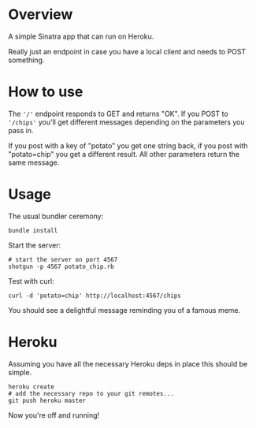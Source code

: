Overview
=========

A simple Sinatra app that can run on Heroku.

Really just an endpoint in case you have a local client and needs to POST something.

How to use
==========
The ```'/'``` endpoint responds to GET and returns "OK". If you POST to ```'/chips'``` you'll get different messages depending on the parameters you pass in.

If you post with a key of "potato" you get one string back, if you post with "potato=chip" you get a different result. All other parameters return the same message.

Usage
=====

The usual bundler ceremony:

```shell
bundle install
```

Start the server:

```shell
# start the server on port 4567 
shotgun -p 4567 potato_chip.rb
```

Test with curl:

```shell
curl -d 'potato=chip' http://localhost:4567/chips
```

You should see a delightful message reminding you of a famous meme.

Heroku
======

Assuming you have all the necessary Heroku deps in place this should be simple.

```shell
heroku create
# add the necessary repo to your git remotes...
git push heroku master
```

Now you're off and running!
